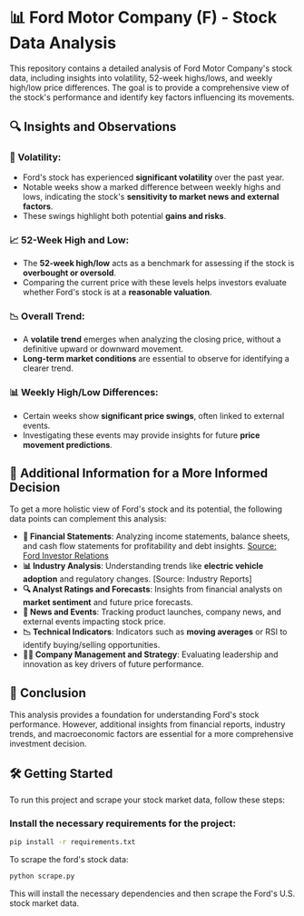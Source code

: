 # 📊 Ford Motor Company (F) - Stock Data Analysis

This repository contains a detailed analysis of Ford Motor Company's stock data, including insights into volatility, 52-week highs/lows, and weekly high/low price differences. The goal is to provide a comprehensive view of the stock's performance and identify key factors influencing its movements.

## 🔍 Insights and Observations

### 🚥 Volatility:
- Ford's stock has experienced **significant volatility** over the past year.
- Notable weeks show a marked difference between weekly highs and lows, indicating the stock's **sensitivity to market news and external factors**.
- These swings highlight both potential **gains and risks**.

### 📈 52-Week High and Low:
- The **52-week high/low** acts as a benchmark for assessing if the stock is **overbought or oversold**.
- Comparing the current price with these levels helps investors evaluate whether Ford's stock is at a **reasonable valuation**.

### 📉 Overall Trend:
- A **volatile trend** emerges when analyzing the closing price, without a definitive upward or downward movement.
- **Long-term market conditions** are essential to observe for identifying a clearer trend.

### 📊 Weekly High/Low Differences:
- Certain weeks show **significant price swings**, often linked to external events.
- Investigating these events may provide insights for future **price movement predictions**.

## 🔧 Additional Information for a More Informed Decision

To get a more holistic view of Ford's stock and its potential, the following data points can complement this analysis:

- **📑 Financial Statements**: Analyzing income statements, balance sheets, and cash flow statements for profitability and debt insights. [Source: Ford Investor Relations](https://www.ford.com/investors)
- **📊 Industry Analysis**: Understanding trends like **electric vehicle adoption** and regulatory changes. [Source: Industry Reports]
- **🔍 Analyst Ratings and Forecasts**: Insights from financial analysts on **market sentiment** and future price forecasts.
- **📰 News and Events**: Tracking product launches, company news, and external events impacting stock price.
- **📉 Technical Indicators**: Indicators such as **moving averages** or RSI to identify buying/selling opportunities.
- **👨‍💼 Company Management and Strategy**: Evaluating leadership and innovation as key drivers of future performance.

## 🚀 Conclusion

This analysis provides a foundation for understanding Ford's stock performance. However, additional insights from financial reports, industry trends, and macroeconomic factors are essential for a more comprehensive investment decision.

## 🛠️ Getting Started

To run this project and scrape your stock market data, follow these steps:

### Install the necessary requirements for the project:
```bash
pip install -r requirements.txt
```
To scrape the ford's stock data:
```bash
python scrape.py
```

This will install the necessary dependencies and then scrape the Ford's U.S. stock market data.
